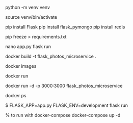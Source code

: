 <!-- Create a virtual environment -->
python -m venv venv
<!-- Activate the virtual environment -->
source venv/bin/activate
<!-- install required packages -->
pip install Flask
pip install flask_pymongo
pip install redis
<!-- Create the requirements.txt file -->
pip freeze > requirements.txt

<!-- //run flask code -->
<!-- In your flask_app directory, open a file named app.py for editing, use nano or your favorite text editor: -->
nano app.py
flask run
<!-- build docker image -->
docker build -t flask_photos_microservice .

<!-- How to run an image as a container -->
docker images
<!-- Using the docker run command, we can run an image by passing the image's name as a parameter. -->
docker run
<!-- run the image in detached mode. Because we need to view this application in the browser -->
<!-- docker run -d -p 5000:5001 flask_photos_microservice -->
docker run -d -p 3000:3000 flask_photos_microservice

<!-- We can use the following command to see which containers are currently running -->
docker ps
<!-- Test the API locally -->
$ FLASK_APP=app.py FLASK_ENV=development flask run

% to run with docker-compose
docker-compose up -d
